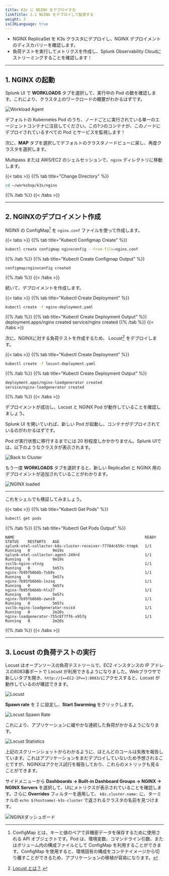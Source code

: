 ```yaml
---
title: K3s に NGINX をデプロイする
linkTitle: 2.1 NGINX をデプロイして監視する
weight: 3
isCJKLanguage: true
---
```


* NGINX ReplicaSet を K3s クラスタにデプロイし、NGINX デプロイメントのディスカバリーを確認します。
* 負荷テストを実行してメトリクスを作成し、Splunk Observability Cloudにストリーミングすることを確認します！

---

## 1. NGINX の起動

Splunk UI で **WORKLOADS** タブを選択して、実行中の Pod の数を確認します。これにより、クラスタ上のワークロードの概要がわかるはずです。

![Workload Agent](../../images/k8s-workloads.png)

デフォルトの Kubernetes Pod のうち、ノードごとに実行されている単一のエージェントコンテナに注目してください。この1つのコンテナが、このノードにデプロイされているすべての Pod とサービスを監視します！

次に、**MAP** タブを選択してデフォルトのクラスタノードビューに戻し、再度クラスタを選択します。

Multipass または AWS/EC2 のシェルセッションで、`nginx` ディレクトリに移動します。

{{< tabs >}}
{{% tab title="Change Directory" %}}

```bash
cd ~/workshop/k3s/nginx
```

{{% /tab %}}
{{< /tabs >}}
  
---

## 2. NGINXのデプロイメント作成

NGINX の ConfigMap[^1] を `nginx.conf` ファイルを使って作成します。

{{< tabs >}}
{{% tab title="Kubectl Configmap Create" %}}

```bash
kubectl create configmap nginxconfig --from-file=nginx.conf
```

{{% /tab %}}
{{% tab title="Kubectl Create Configmap Output" %}}

``` text
configmap/nginxconfig created
```

{{% /tab %}}
{{< /tabs >}}

続いて、デプロイメントを作成します。

{{< tabs >}}
{{% tab title="Kubectl Create Deployment" %}}

```bash
kubectl create -f nginx-deployment.yaml
```

{{% /tab %}}
{{% tab title="Kubectl Create Deployment Output" %}}
deployment.apps/nginx created
service/nginx created
{{% /tab %}}
{{< /tabs >}}

次に、NGINXに対する負荷テストを作成するため、 Locust[^2] をデプロイします。

{{< tabs >}}
{{% tab title="Kubectl Create Deployment" %}}

```bash
kubectl create -f locust-deployment.yaml
```

{{% /tab %}}
{{% tab title="Kubectl Create Deployment Output" %}}

```bash
deployment.apps/nginx-loadgenerator created
service/nginx-loadgenerator created
```

{{% /tab %}}
{{< /tabs >}}

デプロイメントが成功し、Locust と NGINX Pod が動作していることを確認しましょう。

Splunk UI を開いていれば、新しい Pod が起動し、コンテナがデプロイされているのがわかるはずです。

Pod が実行状態に移行するまでには 20 秒程度しかかかりません。Splunk UIでは、以下のようなクラスタが表示されます。

![Back to Cluster](../../images/cluster.png)

もう一度 **WORKLOADS** タブを選択すると、新しい ReplicaSet と NGINX 用のデプロイメントが追加されていることがわかります。

![NGINX loaded](../../images/k8s-workloads-nginx.png)

---

これをシェルでも検証してみましょう。

{{< tabs >}}
{{% tab title="Kubectl Get Pods" %}}

```bash
kubectl get pods
```

{{% /tab %}}
{{% tab title="Kubectl Get Pods Output" %}}

``` text
NAME                                                          READY   STATUS    RESTARTS   AGE
splunk-otel-collector-k8s-cluster-receiver-77784c659c-ttmpk   1/1     Running   0          9m19s
splunk-otel-collector-agent-249rd                             1/1     Running   0          9m19s
svclb-nginx-vtnzg                                             1/1     Running   0          5m57s
nginx-7b95fb6b6b-7sb9x                                        1/1     Running   0          5m57s
nginx-7b95fb6b6b-lnzsq                                        1/1     Running   0          5m57s
nginx-7b95fb6b6b-hlx27                                        1/1     Running   0          5m57s
nginx-7b95fb6b6b-zwns9                                        1/1     Running   0          5m57s
svclb-nginx-loadgenerator-nscx4                               1/1     Running   0          2m20s
nginx-loadgenerator-755c8f7ff6-x957q                          1/1     Running   0          2m20s
```

{{% /tab %}}
{{< /tabs >}}

---

## 3. Locust の負荷テストの実行

Locust はオープンソースの負荷テストツールで、EC2 インスタンスの IP アドレスの8083番ポートで Locust が利用できるようになりました。Webブラウザで新しいタブを開き、`http://{==EC2-IP==}:8083/`にアクセスすると、Locust が動作しているのが確認できます。

![Locust](../../images/nginx-locust.png)

**Spawn rate** を 2 に設定し、**Start Swarming** をクリックします。

![Locust Spawn Rate](../../images/nginx-locust-spawn-rate.png)

これにより、アプリケーションに緩やかな連続した負荷がかかるようになります。

![Locust Statistics](../../images/nginx-locust-statistics.png)

上記のスクリーンショットからわかるように、ほとんどのコールは失敗を報告しています。これはアプリケーションをまだデプロイしていないため予想されることですが、NGINXはアクセス試行を報告しており、これらのメトリックも見ることができます。

サイドメニューから **Dashboards → Built-in Dashboard Groups → NGINX → NGINX Servers** を選択して、UIにメトリクスが表示されていることを確認します。さらに **Overrides** フィルターを適用して、 `k8s.cluster.name:` に、ターミナルの `echo $(hostname)-k3s-cluster` で返されるクラスタの名前を見つけます。

![NGINXダッシュボード](../../images/nginx-dashboard.png)

[^1]: ConfigMap とは、キーと値のペアで非機密データを保存するために使用される API オブジェクトです。Pod は、環境変数、コマンドライン引数、またはボリューム内の構成ファイルとして ConfigMap を利用することができます。ConfigMap を使用すると、環境固有の構成をコンテナイメージから切り離すことができるため、アプリケーションの移植が容易になります。

[^2]: [Locust とは？](https://locust.io/).
